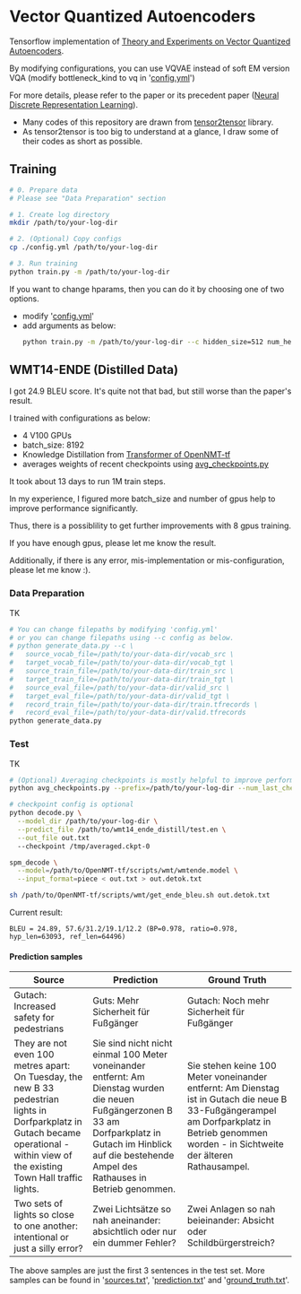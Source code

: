 # Vector Quantized Autoencoders
Tensorflow implementation of [Theory and Experiments on Vector Quantized Autoencoders](https://arxiv.org/abs/1805.11063).

By modifying configurations, you can use VQVAE instead of soft EM version VQA (modify bottleneck_kind to vq in '[config.yml](config.yml)')

For more details, please refer to the paper or its precedent paper ([Neural Discrete Representation Learning](https://arxiv.org/abs/1711.00937)).

* Many codes of this repository are drawn from [tensor2tensor](https://github.com/tensorflow/tensor2tensor) library.
* As tensor2tensor is too big to understand at a glance, I draw some of their codes as short as possible.

## Training
```sh
# 0. Prepare data
# Please see "Data Preparation" section

# 1. Create log directory
mkdir /path/to/your-log-dir

# 2. (Optional) Copy configs
cp ./config.yml /path/to/your-log-dir

# 3. Run training
python train.py -m /path/to/your-log-dir
```

If you want to change hparams, then you can do it by choosing one of two options.
* modify '[config.yml](config.yml)'
* add arguments as below:
  ```sh
  python train.py -m /path/to/your-log-dir --c hidden_size=512 num_heads=8
  ```


## WMT14-ENDE (Distilled Data)
I got 24.9 BLEU score. It's quite not that bad, but still worse than the paper's result.

I trained with configurations as below:
* 4 V100 GPUs
* batch_size: 8192
* Knowledge Distillation from [Transformer of OpenNMT-tf](https://github.com/OpenNMT/OpenNMT-tf/tree/master/scripts/wmt)
* averages weights of recent checkpoints using [avg_checkpoints.py]('avg_checkpoints.py')

It took about 13 days to run 1M train steps.

In my experience, I figured more batch_size and number of gpus help to improve performance significantly.

Thus, there is a possiblility to get further improvements with 8 gpus training. 

If you have enough gpus, please let me know the result.

Additionally, if there is any error, mis-implementation or mis-configuration, please let me know :).


### Data Preparation
TK
```sh
# You can change filepaths by modifying 'config.yml'
# or you can change filepaths using --c config as below.
# python generate_data.py --c \
#   source_vocab_file=/path/to/your-data-dir/vocab_src \
#   target_vocab_file=/path/to/your-data-dir/vocab_tgt \
#   source_train_file=/path/to/your-data-dir/train_src \
#   target_train_file=/path/to/your-data-dir/train_tgt \
#   source_eval_file=/path/to/your-data-dir/valid_src \
#   target_eval_file=/path/to/your-data-dir/valid_tgt \
#   record_train_file=/path/to/your-data-dir/train.tfrecords \
#   record_eval_file=/path/to/your-data-dir/valid.tfrecords
python generate_data.py
```

### Test
TK
```sh
# (Optional) Averaging checkpoints is mostly helpful to improve performance
python avg_checkpoints.py --prefix=/path/to/your-log-dir --num_last_checkpoints=20

# checkpoint config is optional
python decode.py \
  --model_dir /path/to/your-log-dir \
  --predict_file /path/to/wmt14_ende_distill/test.en \
  --out_file out.txt
  --checkpoint /tmp/averaged.ckpt-0

spm_decode \
  --model=/path/to/OpenNMT-tf/scripts/wmt/wmtende.model \
  --input_format=piece < out.txt > out.detok.txt

sh /path/to/OpenNMT-tf/scripts/wmt/get_ende_bleu.sh out.detok.txt
```

Current result:
```
BLEU = 24.89, 57.6/31.2/19.1/12.2 (BP=0.978, ratio=0.978, hyp_len=63093, ref_len=64496)
```

#### Prediction samples
| Source        | Prediction    | Ground Truth  |
| ------------- | ------------- | ------------- |
| Gutach: Increased safety for pedestrians | Guts: Mehr Sicherheit für Fußgänger | Gutach: Noch mehr Sicherheit für Fußgänger |
| They are not even 100 metres apart: On Tuesday, the new B 33 pedestrian lights in Dorfparkplatz in Gutach became operational - within view of the existing Town Hall traffic lights. | Sie sind nicht nicht einmal 100 Meter voneinander entfernt: Am Dienstag wurden die neuen Fußgängerzonen B 33 am Dorfparkplatz in Gutach im Hinblick auf die bestehende Ampel des Rathauses in Betrieb genommen. | Sie stehen keine 100 Meter voneinander entfernt: Am Dienstag ist in Gutach die neue B 33-Fußgängerampel am Dorfparkplatz in Betrieb genommen worden - in Sichtweite der älteren Rathausampel. |
| Two sets of lights so close to one another: intentional or just a silly error? | Zwei Lichtsätze so nah aneinander: absichtlich oder nur ein dummer Fehler? | Zwei Anlagen so nah beieinander: Absicht oder Schildbürgerstreich? |

The above samples are just the first 3 sentences in the test set.
More samples can be found in '[sources.txt](resources/sources.txt)', '[prediction.txt](resources/prediction.txt)' and '[ground_truth.txt](resources/ground_truth.txt)'.

